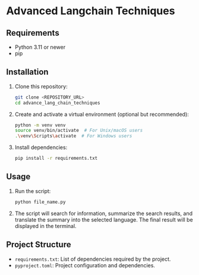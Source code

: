 # Advanced Langchain Techniques

## Requirements

- Python 3.11 or newer
- pip

## Installation

1. Clone this repository:
    ```sh
    git clone <REPOSITORY_URL>
    cd advance_lang_chain_techniques
    ```

2. Create and activate a virtual environment (optional but recommended):
    ```sh
    python -m venv venv
    source venv/bin/activate  # For Unix/macOS users
    .\venv\Scripts\activate  # For Windows users
    ```

3. Install dependencies:
    ```sh
    pip install -r requirements.txt
    ```

## Usage

1. Run the script:
    ```sh
    python file_name.py
    ```

2. The script will search for information, summarize the search results, and translate the summary into the selected
   language. The final result will be displayed in the terminal.

## Project Structure

- `requirements.txt`: List of dependencies required by the project.
- `pyproject.toml`: Project configuration and dependencies.
